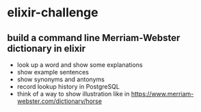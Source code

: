 # elixir-challenge

## build a command line Merriam-Webster dictionary in elixir

- look up a word and show some explanations
- show example sentences
- show synonyms and antonyms
- record lookup history in PostgreSQL
- think of a way to show illustration like in https://www.merriam-webster.com/dictionary/horse
